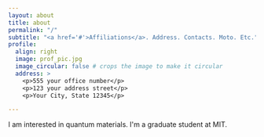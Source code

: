 ```yaml
---
layout: about
title: about
permalink: "/"
subtitle: "<a href='#'>Affiliations</a>. Address. Contacts. Moto. Etc."
profile:
  align: right
  image: prof_pic.jpg
  image_circular: false # crops the image to make it circular
  address: >
    <p>555 your office number</p>
    <p>123 your address street</p>
    <p>Your City, State 12345</p>

---
```

I am interested in quantum materials. I'm a graduate student at MIT.